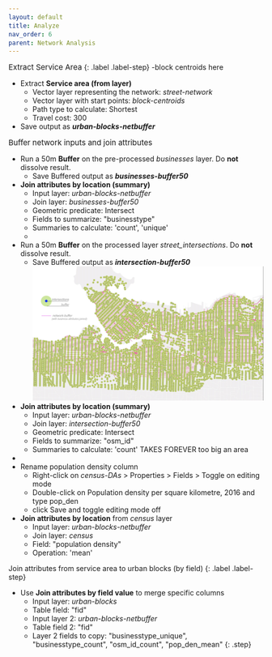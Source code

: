 ```yaml
---
layout: default
title: Analyze
nav_order: 6
parent: Network Analysis
---
```


<span style="font-size:15px;"> Extract Service Area
</span> 
{: .label .label-step} 
-block centroids here
- Extract **Service area (from layer)**</b>
  * Vector layer representing the network: *street-network*
  * Vector layer with start points: *block-centroids*
  * Path type to calculate: Shortest
  * Travel cost: 300 <!--number dependent-->
- Save output as ***urban-blocks-netbuffer*** <!--(saved as **service-area*** rn for me)-->
    

<span style="font-size:15px;">Buffer network inputs and join attributes
</span> 
- Run a 50m **Buffer** on the pre-processed *businesses* layer. Do **not** dissolve result. 
  * Save Buffered output as ***businesses-buffer50***
- **Join attributes by location (summary)** 
  * Input layer: *urban-blocks-netbuffer*
  * Join layer: *businesses-buffer50*
  * Geometric predicate: Intersect
  * Fields to summarize: "businesstype"
  * Summaries to calculate: 'count', 'unique'
  -
- Run a 50m **Buffer** on the processed layer *street_intersections*. Do **not** dissolve result. 
  * Save Buffered output as ***intersection-buffer50*** 
  ![intersection-buffer](./images/intersection-buffer_20230521.jpg)
- **Join attributes by location (summary)** 
  * Input layer:  *urban-blocks-netbuffer*
  * Join layer: *intersection-buffer50*
  * Geometric predicate: Intersect
  * Fields to summarize: "osm_id"
  * Summaries to calculate: 'count'
  TAKES FOREVER too big an area 
-
- Rename population density column
  * Right-click on *census-DAs* > Properties > Fields > Toggle on editing mode
  * Double-click on Population density per square kilometre, 2016 and type pop_den
  * click Save and toggle editing mode off  
- <b>Join attributes by location</b> from <i>census</i> layer
  * Input layer: *urban-blocks-netbuffer*
  * Join layer: <i>census</i>
  * Field: "population density"
  * Operation: 'mean'


Join attributes from service area to urban blocks (by field)
{: .label .label-step}
- Use <b>Join attributes by field value</b> to merge specific columns 
  * Input layer: <i>urban-blocks</i>
  * Table field: "fid"
  * Input layer 2: *urban-blocks-netbuffer*
  * Table field 2: "fid"
  * Layer 2 fields to copy: "businesstype_unique", "businesstype_count", "osm_id_count", "pop_den_mean"
{: .step}
